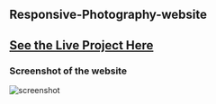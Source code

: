 ## Responsive-Photography-website

## [See the Live Project Here](https://bring-yourphotography.netlify.com/)

### Screenshot of the website

 
![screenshot](https://user-images.githubusercontent.com/7606310/42065697-0d17f630-7b45-11e8-9821-8a50b918dcb0.PNG)

